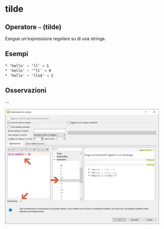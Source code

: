 # tilde

## Operatore `~` \(tilde\)

Esegue un'espressione regolare su di una stringa.

## Esempi

```text
* 'hello' ~ 'll' → 1
* 'hello' ~ '^ll' → 0
* 'hello' ~ 'llo$' → 1
```

## Osservazioni

--

![](../../../.gitbook/assets/tilde1%20%281%29.png)

